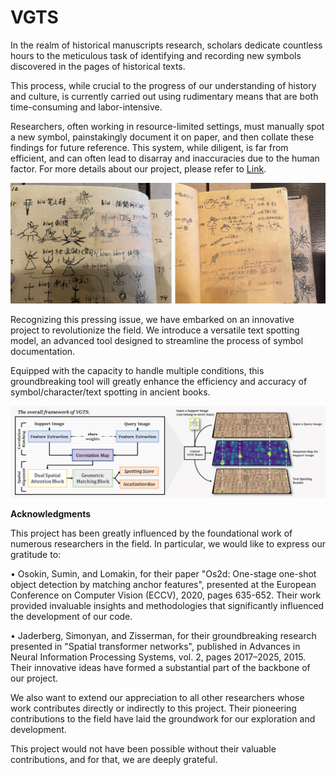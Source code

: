# VGTS

In the realm of historical manuscripts research, scholars dedicate countless hours to the meticulous task of identifying and recording new symbols discovered in the pages of historical texts. 

This process, while crucial to the progress of our understanding of history and culture, is currently carried out using rudimentary means that are both time-consuming and labor-intensive. 

Researchers, often working in resource-limited settings, must manually spot a new symbol, painstakingly document it on paper, and then collate these findings for future reference. This system, while diligent, is far from efficient, and can often lead to disarray and inaccuracies due to the human factor. For more details about our project, please refer to [Link](https://infinite-hwb.github.io/db.github.io/).

<img src="https://github.com/infinite-hwb/ots/blob/master/ST/Images/readme/db.png" width="633" >

Recognizing this pressing issue, we have embarked on an innovative project to revolutionize the field. We introduce a versatile text spotting model, an advanced tool designed to streamline the process of symbol documentation. 

Equipped with the capacity to handle multiple conditions, this groundbreaking tool will greatly enhance the efficiency and accuracy of symbol/character/text spotting in ancient books.

<img src="https://github.com/infinite-hwb/ots/blob/master/ST/Images/readme/2_1.png" width="800" >

**Acknowledgments**

This project has been greatly influenced by the foundational work of numerous researchers in the field. In particular, we would like to express our gratitude to:

•	Osokin, Sumin, and Lomakin, for their paper "Os2d: One-stage one-shot object detection by matching anchor features", presented at the European Conference on Computer Vision (ECCV), 2020, pages 635-652. Their work provided invaluable insights and methodologies that significantly influenced the development of our code.

•	Jaderberg, Simonyan, and Zisserman, for their groundbreaking research presented in "Spatial transformer networks", published in Advances in Neural Information Processing Systems, vol. 2, pages 2017–2025, 2015. Their innovative ideas have formed a substantial part of the backbone of our project.

We also want to extend our appreciation to all other researchers whose work contributes directly or indirectly to this project. Their pioneering contributions to the field have laid the groundwork for our exploration and development.

This project would not have been possible without their valuable contributions, and for that, we are deeply grateful.
